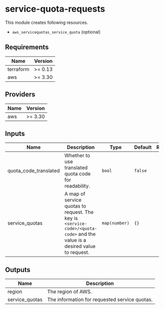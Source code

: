 # service-quota-requests

This module creates following resources.

- `aws_servicequotas_service_quota` (optional)

<!-- BEGINNING OF PRE-COMMIT-TERRAFORM DOCS HOOK -->
## Requirements

| Name | Version |
|------|---------|
| terraform | >= 0.13 |
| aws | >= 3.30 |

## Providers

| Name | Version |
|------|---------|
| aws | >= 3.30 |

## Inputs

| Name | Description | Type | Default | Required |
|------|-------------|------|---------|:--------:|
| quota\_code\_translated | Whether to use translated quota code for readability. | `bool` | `false` | no |
| service\_quotas | A map of service quotas to request. The key is `<service-code>/<quota-code>` and the value is a desired value to request. | `map(number)` | `{}` | no |

## Outputs

| Name | Description |
|------|-------------|
| region | The region of AWS. |
| service\_quotas | The information for requested service quotas. |

<!-- END OF PRE-COMMIT-TERRAFORM DOCS HOOK -->
